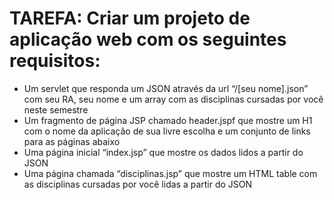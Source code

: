 # TAREFA: Criar um projeto de aplicação web com os seguintes requisitos:
* Um servlet que responda um JSON através da url “/[seu nome].json” com seu RA, seu nome e um array com as disciplinas cursadas por você neste semestre
* Um fragmento de página JSP chamado header.jspf que mostre um H1 com o nome da aplicação de sua livre escolha e um conjunto de links para as páginas abaixo
* Uma página inicial “index.jsp” que mostre os dados lidos a partir do JSON
* Uma página chamada “disciplinas.jsp” que mostre um HTML table com as disciplinas cursadas por você lidas a partir do JSON